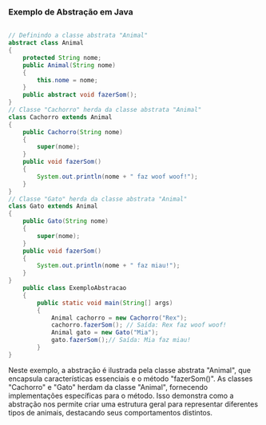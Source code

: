 ### Exemplo de Abstração em Java

``` java

// Definindo a classe abstrata "Animal" 
abstract class Animal 
{     
	protected String nome;          
	public Animal(String nome) 
	{         
		this.nome = nome;     
	}
	public abstract void fazerSom(); 
}  
// Classe "Cachorro" herda da classe abstrata "Animal" 
class Cachorro extends Animal 
{     
	public Cachorro(String nome) 
	{         
		super(nome);     
	}
	public void fazerSom() 
	{         
		System.out.println(nome + " faz woof woof!");     
	} 
}  
// Classe "Gato" herda da classe abstrata "Animal" 
class Gato extends Animal 
{     
	public Gato(String nome) 
	{
		super(nome);     
	}   
	public void fazerSom() 
	{
		System.out.println(nome + " faz miau!");     
	} 
}
	public class ExemploAbstracao
	{
		public static void main(String[] args) 
		{
			Animal cachorro = new Cachorro("Rex");
			cachorro.fazerSom(); // Saída: Rex faz woof woof!
			Animal gato = new Gato("Mia"); 
			gato.fazerSom();// Saída: Mia faz miau!
		}
}

```


Neste exemplo, a abstração é ilustrada pela classe abstrata "Animal", que encapsula características essenciais e o método "fazerSom()". As classes "Cachorro" e "Gato" herdam da classe "Animal", fornecendo implementações específicas para o método. Isso demonstra como a abstração nos permite criar uma estrutura geral para representar diferentes tipos de animais, destacando seus comportamentos distintos.
